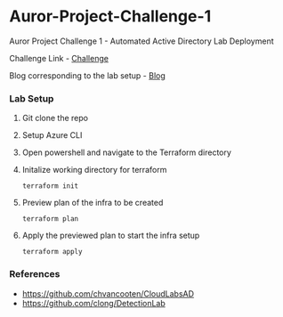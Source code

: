 # Auror-Project-Challenge-1
Auror Project Challenge 1 - Automated Active Directory Lab Deployment

Challenge Link - [Challenge](https://docs.google.com/document/d/1Zk_O_JpFQk5JQRGF9CAC0plml3ua3hCQ5VBDLxE2GQI/edit?usp=sharing)

Blog corresponding to the lab setup - [Blog](https://sbasu7241.medium.com/auror-project-challenge-1-automated-active-directory-lab-deployment-53e323445f4d)

### Lab Setup

1. Git clone the repo
2. Setup Azure CLI
3. Open powershell and navigate to the Terraform directory
4. Initalize working directory for terraform 

    ```
    terraform init
    ```

5. Preview plan of the infra to be created

    ```
    terraform plan
    ```

6. Apply the previewed plan to start the infra setup

    ```
    terraform apply
    ```
### References

* https://github.com/chvancooten/CloudLabsAD
* https://github.com/clong/DetectionLab
